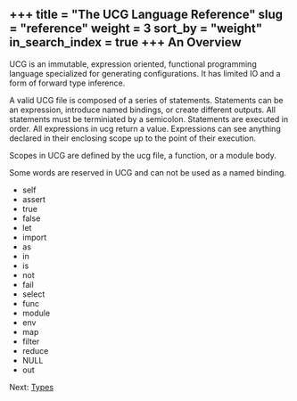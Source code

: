 +++
title = "The UCG Language Reference"
slug = "reference"
weight = 3
sort_by = "weight"
in_search_index = true
+++
An Overview
-----------

UCG is an immutable, expression oriented, functional programming language
specialized for generating configurations. It has limited IO and a form of
forward type inference.

A valid UCG file is composed of a series of statements. Statements can be an
expression, introduce named bindings, or create different outputs. All
statements must be terminiated by a semicolon. Statements are executed in order.
All expressions in ucg return a value. Expressions can see anything declared in
their enclosing scope up to the point of their execution.

Scopes in UCG are defined by the ucg file, a function, or a module body.

Some words are reserved in UCG and can not be used as a named binding.
 
* self
* assert
* true
* false
* let
* import
* as
* in
* is
* not
* fail
* select
* func
* module
* env
* map
* filter
* reduce
* NULL
* out

Next: <a href="types">Types</a>